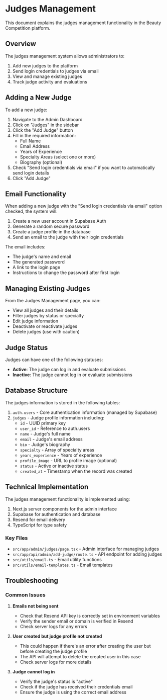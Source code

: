 # Judges Management

This document explains the judges management functionality in the Beauty Competition platform.

## Overview

The judges management system allows administrators to:

1. Add new judges to the platform
2. Send login credentials to judges via email
3. View and manage existing judges
4. Track judge activity and evaluations

## Adding a New Judge

To add a new judge:

1. Navigate to the Admin Dashboard
2. Click on "Judges" in the sidebar
3. Click the "Add Judge" button
4. Fill in the required information:
   - Full Name
   - Email Address
   - Years of Experience
   - Specialty Areas (select one or more)
   - Biography (optional)
5. Check "Send login credentials via email" if you want to automatically send login details
6. Click "Add Judge"

## Email Functionality

When adding a new judge with the "Send login credentials via email" option checked, the system will:

1. Create a new user account in Supabase Auth
2. Generate a random secure password
3. Create a judge profile in the database
4. Send an email to the judge with their login credentials

The email includes:
- The judge's name and email
- The generated password
- A link to the login page
- Instructions to change the password after first login

## Managing Existing Judges

From the Judges Management page, you can:

- View all judges and their details
- Filter judges by status or specialty
- Edit judge information
- Deactivate or reactivate judges
- Delete judges (use with caution)

## Judge Status

Judges can have one of the following statuses:

- **Active**: The judge can log in and evaluate submissions
- **Inactive**: The judge cannot log in or evaluate submissions

## Database Structure

The judges information is stored in the following tables:

1. `auth.users` - Core authentication information (managed by Supabase)
2. `judges` - Judge profile information including:
   - `id` - UUID primary key
   - `user_id` - Reference to auth.users
   - `name` - Judge's full name
   - `email` - Judge's email address
   - `bio` - Judge's biography
   - `specialty` - Array of specialty areas
   - `years_experience` - Years of experience
   - `profile_image` - URL to profile image (optional)
   - `status` - Active or inactive status
   - `created_at` - Timestamp when the record was created

## Technical Implementation

The judges management functionality is implemented using:

1. Next.js server components for the admin interface
2. Supabase for authentication and database
3. Resend for email delivery
4. TypeScript for type safety

### Key Files

- `src/app/admin/judges/page.tsx` - Admin interface for managing judges
- `src/app/api/admin/add-judge/route.ts` - API endpoint for adding judges
- `src/utils/email.ts` - Email utility functions
- `src/utils/email-templates.ts` - Email templates

## Troubleshooting

### Common Issues

1. **Emails not being sent**
   - Check that Resend API key is correctly set in environment variables
   - Verify the sender email or domain is verified in Resend
   - Check server logs for any errors

2. **User created but judge profile not created**
   - This could happen if there's an error after creating the user but before creating the judge profile
   - The API will attempt to delete the created user in this case
   - Check server logs for more details

3. **Judge cannot log in**
   - Verify the judge's status is "active"
   - Check if the judge has received their credentials email
   - Ensure the judge is using the correct email address 